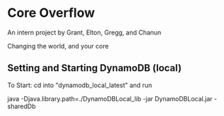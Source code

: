 # Core Overflow

An intern project by Grant, Elton, Gregg, and Chanun

Changing the world, and your core



## Setting and Starting DynamoDB (local)

To Start:
cd into "dynamodb_local_latest" and run

java -Djava.library.path=./DynamoDBLocal_lib -jar DynamoDBLocal.jar -sharedDb

